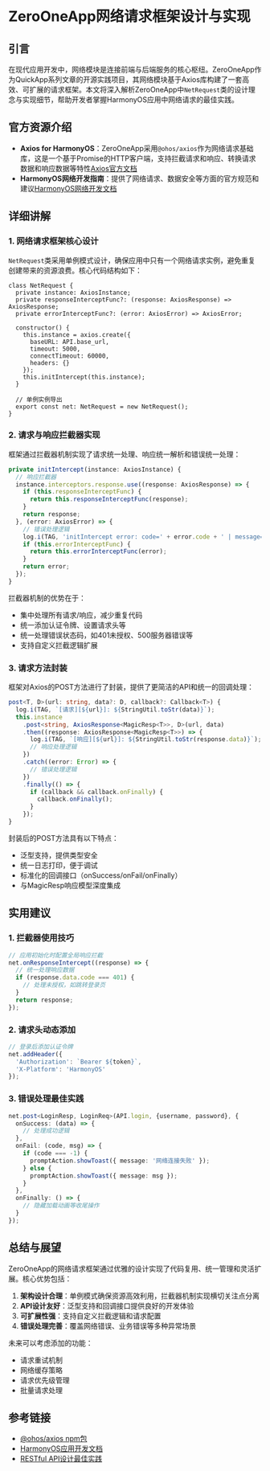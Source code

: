 # ZeroOneApp网络请求框架设计与实现

## 引言

在现代应用开发中，网络模块是连接前端与后端服务的核心枢纽。ZeroOneApp作为QuickApp系列文章的开源实践项目，其网络模块基于Axios库构建了一套高效、可扩展的请求框架。本文将深入解析ZeroOneApp中`NetRequest`类的设计理念与实现细节，帮助开发者掌握HarmonyOS应用中网络请求的最佳实践。

## 官方资源介绍

- **Axios for HarmonyOS**：ZeroOneApp采用`@ohos/axios`作为网络请求基础库，这是一个基于Promise的HTTP客户端，支持拦截请求和响应、转换请求数据和响应数据等特性[Axios官方文档](https://ohpm.openharmony.cn/#/cn/detail/@ohos%2Faxios)
- **HarmonyOS网络开发指南**：提供了网络请求、数据安全等方面的官方规范和建议[HarmonyOS网络开发文档](https://developer.huawei.com/consumer/cn/doc/harmonyos-guides/http-request)

## 详细讲解

### 1. 网络请求框架核心设计

`NetRequest`类采用单例模式设计，确保应用中只有一个网络请求实例，避免重复创建带来的资源浪费。核心代码结构如下：

```typescript:common/net/src/main/ets/core/NetRequest.ets
class NetRequest {
  private instance: AxiosInstance;
  private responseInterceptFunc?: (response: AxiosResponse) => AxiosResponse;
  private errorInterceptFunc?: (error: AxiosError) => AxiosError;

  constructor() {
    this.instance = axios.create({
      baseURL: API.base_url,
      timeout: 5000,
      connectTimeout: 60000,
      headers: {}
    });
    this.initIntercept(this.instance);
  }

  // 单例实例导出
  export const net: NetRequest = new NetRequest();
}
```

### 2. 请求与响应拦截器实现

框架通过拦截器机制实现了请求统一处理、响应统一解析和错误统一处理：

```typescript
private initIntercept(instance: AxiosInstance) {
  // 响应拦截器
  instance.interceptors.response.use((response: AxiosResponse) => {
    if (this.responseInterceptFunc) {
      return this.responseInterceptFunc(response);
    }
    return response;
  }, (error: AxiosError) => {
    // 错误处理逻辑
    log.i(TAG, 'initIntercept error: code=' + error.code + ' | message=' + error.message);
    if (this.errorInterceptFunc) {
      return this.errorInterceptFunc(error);
    }
    return error;
  });
}
```

拦截器机制的优势在于：
- 集中处理所有请求/响应，减少重复代码
- 统一添加认证令牌、设置请求头等
- 统一处理错误状态码，如401未授权、500服务器错误等
- 支持自定义拦截逻辑扩展

### 3. 请求方法封装

框架对Axios的POST方法进行了封装，提供了更简洁的API和统一的回调处理：

```typescript
post<T, D>(url: string, data?: D, callback?: Callback<T>) {
  log.i(TAG, `[请求][${url}]: ${StringUtil.toStr(data)}`);
  this.instance
    .post<string, AxiosResponse<MagicResp<T>>, D>(url, data)
    .then((response: AxiosResponse<MagicResp<T>>) => {
      log.i(TAG, `[响应][${url}]: ${StringUtil.toStr(response.data)}`);
      // 响应处理逻辑
    })
    .catch((error: Error) => {
      // 错误处理逻辑
    })
    .finally(() => {
      if (callback && callback.onFinally) {
        callback.onFinally();
      }
    });
}
```

封装后的POST方法具有以下特点：
- 泛型支持，提供类型安全
- 统一日志打印，便于调试
- 标准化的回调接口（onSuccess/onFail/onFinally）
- 与MagicResp响应模型深度集成

## 实用建议

### 1. 拦截器使用技巧

```typescript
// 应用初始化时配置全局响应拦截
net.onResponseIntercept((response) => {
  // 统一处理响应数据
  if (response.data.code === 401) {
    // 处理未授权，如跳转登录页
  }
  return response;
});
```

### 2. 请求头动态添加

```typescript
// 登录后添加认证令牌
net.addHeader({
  'Authorization': `Bearer ${token}`,
  'X-Platform': 'HarmonyOS'
});
```

### 3. 错误处理最佳实践

```typescript
net.post<LoginResp, LoginReq>(API.login, {username, password}, {
  onSuccess: (data) => {
    // 处理成功逻辑
  },
  onFail: (code, msg) => {
    if (code === -1) {
      promptAction.showToast({ message: '网络连接失败' });
    } else {
      promptAction.showToast({ message: msg });
    }
  },
  onFinally: () => {
    // 隐藏加载动画等收尾操作
  }
});
```

## 总结与展望

ZeroOneApp的网络请求框架通过优雅的设计实现了代码复用、统一管理和灵活扩展。核心优势包括：

1. **架构设计合理**：单例模式确保资源高效利用，拦截器机制实现横切关注点分离
2. **API设计友好**：泛型支持和回调接口提供良好的开发体验
3. **可扩展性强**：支持自定义拦截逻辑和请求配置
4. **错误处理完善**：覆盖网络错误、业务错误等多种异常场景

未来可以考虑添加的功能：
- 请求重试机制
- 网络缓存策略
- 请求优先级管理
- 批量请求处理

## 参考链接

- [@ohos/axios npm包](https://ohpm.openharmony.cn/#/cn/detail/@ohos%2Faxios)
- [HarmonyOS应用开发文档](https://developer.huawei.com/consumer/cn/doc/harmonyos-guides/http-request)
- [RESTful API设计最佳实践](https://restfulapi.net/)